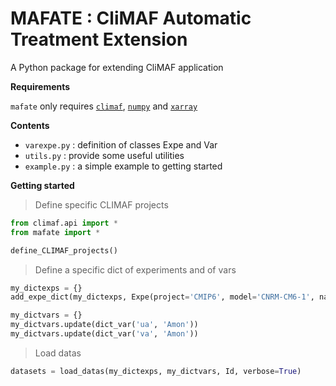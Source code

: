# MAFATE : CliMAF Automatic Treatment Extension

A Python package for extending CliMAF application

**Requirements**

`mafate` only requires [`climaf`](http://climaf.readthedocs.org), [`numpy`](http://numpy.org) and [`xarray`](http://xarray.pydata.org)

**Contents**

* `varexpe.py` : definition of classes Expe and Var
* `utils.py` : provide some useful utilities
* `example.py` : a simple example to getting started

**Getting started**

> Define specific CLIMAF projects
```python
from climaf.api import *
from mafate import *

define_CLIMAF_projects()
```

> Define a specific dict of experiments and of vars
```python
my_dictexps = {}
add_expe_dict(my_dictexps, Expe(project='CMIP6', model='CNRM-CM6-1', name='historical', member=[1], ybeg=2000, yend=2000, marker=',', color='black'))

my_dictvars = {}
my_dictvars.update(dict_var('ua', 'Amon'))
my_dictvars.update(dict_var('va', 'Amon'))
```

> Load datas
```python
datasets = load_datas(my_dictexps, my_dictvars, Id, verbose=True)
```
